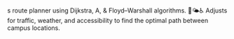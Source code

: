 s route planner using Dijkstra, A, &amp; Floyd–Warshall algorithms. 🚦🌤️♿ Adjusts for traffic, weather, and accessibility to find the optimal path between campus locations.
